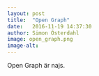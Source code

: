```yaml
---
layout: post
title:  "Open Graph"
date:   2016-11-19 14:37:30
author: Simon Österdahl
image: open_graph.png
image-alt: 
---
```

Open Graph är najs.
